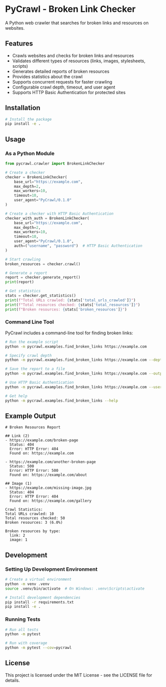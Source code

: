 # PyCrawl - Broken Link Checker

A Python web crawler that searches for broken links and resources on websites.

## Features

- Crawls websites and checks for broken links and resources
- Validates different types of resources (links, images, stylesheets, scripts)
- Generates detailed reports of broken resources
- Provides statistics about the crawl
- Supports concurrent requests for faster crawling
- Configurable crawl depth, timeout, and user agent
- Supports HTTP Basic Authentication for protected sites

## Installation

```bash
# Install the package
pip install -e .
```

## Usage

### As a Python Module

```python
from pycrawl.crawler import BrokenLinkChecker

# Create a checker
checker = BrokenLinkChecker(
    base_url="https://example.com",
    max_depth=2,
    max_workers=10,
    timeout=10,
    user_agent="PyCrawl/0.1.0"
)

# Create a checker with HTTP Basic Authentication
checker_with_auth = BrokenLinkChecker(
    base_url="https://example.com",
    max_depth=2,
    max_workers=10,
    timeout=10,
    user_agent="PyCrawl/0.1.0",
    auth=("username", "password")  # HTTP Basic Authentication
)

# Start crawling
broken_resources = checker.crawl()

# Generate a report
report = checker.generate_report()
print(report)

# Get statistics
stats = checker.get_statistics()
print(f"Total URLs crawled: {stats['total_urls_crawled']}")
print(f"Total resources checked: {stats['total_resources']}")
print(f"Broken resources: {stats['broken_resources']}")
```

### Command Line Tool

PyCrawl includes a command-line tool for finding broken links:

```bash
# Run the example script
python -m pycrawl.examples.find_broken_links https://example.com

# Specify crawl depth
python -m pycrawl.examples.find_broken_links https://example.com --depth 3

# Save the report to a file
python -m pycrawl.examples.find_broken_links https://example.com --output report.md

# Use HTTP Basic Authentication
python -m pycrawl.examples.find_broken_links https://example.com --username myuser --password mypass

# Get help
python -m pycrawl.examples.find_broken_links --help
```

## Example Output

```
# Broken Resources Report

## Link (2)
- https://example.com/broken-page
  Status: 404
  Error: HTTP Error: 404
  Found on: https://example.com

- https://example.com/another-broken-page
  Status: 500
  Error: HTTP Error: 500
  Found on: https://example.com/about

## Image (1)
- https://example.com/missing-image.jpg
  Status: 404
  Error: HTTP Error: 404
  Found on: https://example.com/gallery

Crawl Statistics:
Total URLs crawled: 10
Total resources checked: 50
Broken resources: 3 (6.0%)

Broken resources by type:
  link: 2
  image: 1
```

## Development

### Setting Up Development Environment

```bash
# Create a virtual environment
python -m venv .venv
source .venv/bin/activate  # On Windows: .venv\Scripts\activate

# Install development dependencies
pip install -r requirements.txt
pip install -e .
```

### Running Tests

```bash
# Run all tests
python -m pytest

# Run with coverage
python -m pytest --cov=pycrawl
```

## License

This project is licensed under the MIT License - see the LICENSE file for details.
